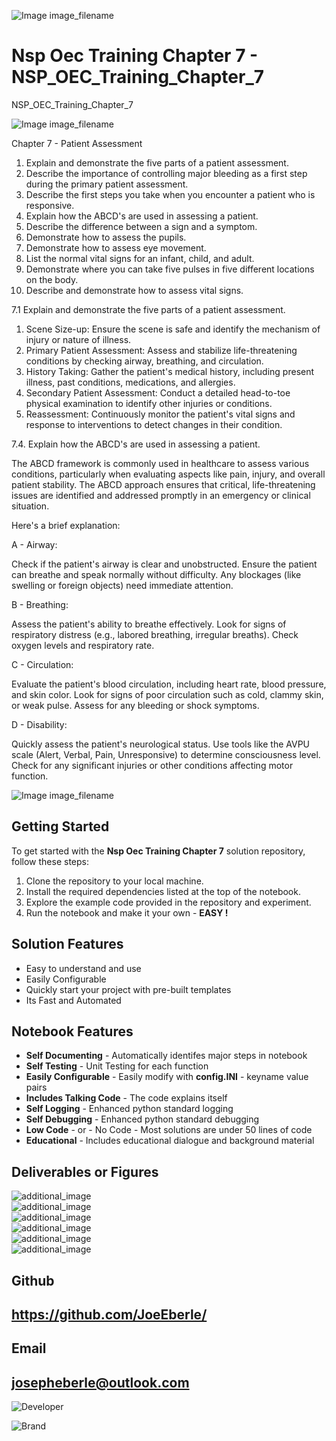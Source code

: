 
![Image image_filename](solution_sign.png)

# Nsp Oec Training Chapter 7 - NSP_OEC_Training_Chapter_7
NSP_OEC_Training_Chapter_7

![Image image_filename](code.png)

Chapter 7 - Patient Assessment

1. Explain and demonstrate the five parts of a patient assessment.
2. Describe the importance of controlling major bleeding as a first step during the primary patient assessment.
3. Describe the first steps you take when you encounter a patient who is responsive.
4. Explain how the ABCD's are used in assessing a patient.
5. Describe the difference between a sign and a symptom.
6. Demonstrate how to assess the pupils.
7. Demonstrate how to assess eye movement.
8. List the normal vital signs for an infant, child, and adult.
9. Demonstrate where you can take five pulses in five different locations on the body.
10. Describe and demonstrate how to assess vital signs.

7.1 Explain and demonstrate the five parts of a patient assessment.

1. Scene Size-up: Ensure the scene is safe and identify the mechanism of injury or nature of illness.
2. Primary Patient Assessment: Assess and stabilize life-threatening conditions by checking airway, breathing, and circulation.
3. History Taking: Gather the patient's medical history, including present illness, past conditions, medications, and allergies.
4. Secondary Patient Assessment: Conduct a detailed head-to-toe physical examination to identify other injuries or conditions.
5. Reassessment: Continuously monitor the patient's vital signs and response to interventions to detect changes in their condition.


7.4. Explain how the ABCD's are used in assessing a patient.

The ABCD framework is commonly used in healthcare to assess various conditions, particularly when evaluating
aspects like pain, injury, and overall patient stability. The ABCD approach ensures that critical, life-threatening 
issues are identified and addressed promptly in an emergency or clinical situation.

Here's a brief explanation:

A - Airway:

Check if the patient's airway is clear and unobstructed.
Ensure the patient can breathe and speak normally without difficulty.
Any blockages (like swelling or foreign objects) need immediate attention.

B - Breathing:

Assess the patient's ability to breathe effectively.
Look for signs of respiratory distress (e.g., labored breathing, irregular breaths).
Check oxygen levels and respiratory rate.

C - Circulation:

Evaluate the patient's blood circulation, including heart rate, blood pressure, and skin color.
Look for signs of poor circulation such as cold, clammy skin, or weak pulse.
Assess for any bleeding or shock symptoms.


D - Disability:

Quickly assess the patient's neurological status.
Use tools like the AVPU scale (Alert, Verbal, Pain, Unresponsive) to determine consciousness level.
Check for any significant injuries or other conditions affecting motor function.


![Image image_filename](sample.png)

## Getting Started
To get started with the **Nsp Oec Training Chapter 7** solution repository, follow these steps:
1. Clone the repository to your local machine.
2. Install the required dependencies listed at the top of the notebook.
3. Explore the example code provided in the repository and experiment.
4. Run the notebook and make it your own - **EASY !**
    
## Solution Features
- Easy to understand and use  
- Easily Configurable 
- Quickly start your project with pre-built templates
- Its Fast and Automated

## Notebook Features
- **Self Documenting** - Automatically identifes major steps in notebook 
- **Self Testing** - Unit Testing for each function
- **Easily Configurable** - Easily modify with **config.INI** - keyname value pairs
- **Includes Talking Code** - The code explains itself 
- **Self Logging** - Enhanced python standard logging   
- **Self Debugging** - Enhanced python standard debugging
- **Low Code** - or - No Code  - Most solutions are under 50 lines of code
- **Educational** - Includes educational dialogue and background material
    
## Deliverables or Figures
 ![additional_image](normal_vital_ranges.png)  <br>![additional_image](NSP_OEC_Training_Chapter_7.png)  <br>![additional_image](Pain_assessment.png)  <br>![additional_image](sample_taking_history.png)  <br>![additional_image](scene_size_up.png)  <br>![additional_image](take_vital_signs.png)  <br>
    

## Github    
## https://github.com/JoeEberle/ 

## Email 
## josepheberle@outlook.com 

    
![Developer](developer.png)

![Brand](brand.png)
    